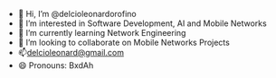 - 👋 Hi, I’m @delcioleonardorofino
- 👀 I’m interested in Software Development, AI and Mobile Networks
- 🌱 I’m currently learning Network Engineering
- 💞️ I’m looking to collaborate on Mobile Networks Projects
- 📫delcioleonard@gmail.com
- 😄 Pronouns: BxdAh

<!---
delcioleonardorofino/delcioleonardorofino is a ✨ special ✨ repository because its `README.md` (this file) appears on your GitHub profile.
You can click the Preview link to take a look at your changes.
--->
